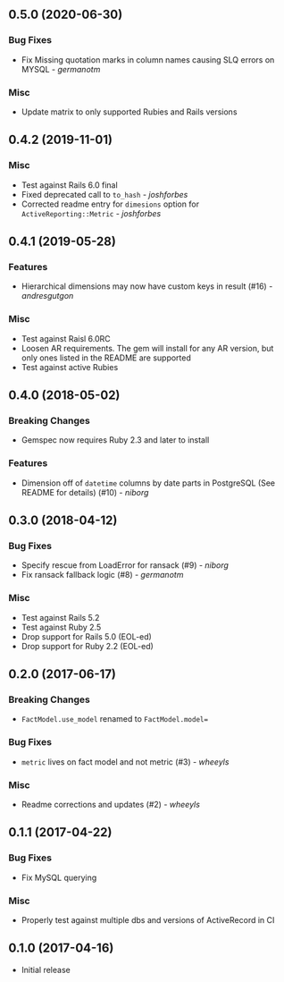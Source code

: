 ## 0.5.0 (2020-06-30)

### Bug Fixes

* Fix Missing quotation marks in column names causing SLQ errors on MYSQL - *germanotm*

### Misc

* Update matrix to only supported Rubies and Rails versions

## 0.4.2 (2019-11-01)

### Misc

* Test against Rails 6.0 final
* Fixed deprecated call to `to_hash` - *joshforbes*
* Corrected readme entry for `dimesions` option for `ActiveReporting::Metric` - *joshforbes*

## 0.4.1 (2019-05-28)

### Features

* Hierarchical dimensions may now have custom keys in result (#16) - *andresgutgon*

### Misc

* Test against Raisl 6.0RC
* Loosen AR requirements. The gem will install for any AR version, but only ones listed in the README are supported
* Test against active Rubies

## 0.4.0 (2018-05-02)

### Breaking Changes

* Gemspec now requires Ruby 2.3 and later to install

### Features

* Dimension off of `datetime` columns by date parts in PostgreSQL (See README for details) (#10) - *niborg*

## 0.3.0 (2018-04-12)

### Bug Fixes

* Specify rescue from LoadError for ransack (#9) - *niborg*
* Fix ransack fallback logic (#8) - *germanotm*

### Misc

* Test against Rails 5.2
* Test against Ruby 2.5
* Drop support for Rails 5.0 (EOL-ed)
* Drop support for Ruby 2.2 (EOL-ed)

## 0.2.0 (2017-06-17)

### Breaking Changes

* `FactModel.use_model` renamed to `FactModel.model=`

### Bug Fixes

* `metric` lives on fact model and not metric (#3) - *wheeyls*

### Misc

* Readme corrections and updates (#2) - *wheeyls*

## 0.1.1 (2017-04-22)

### Bug Fixes

* Fix MySQL querying

### Misc

* Properly test against multiple dbs and versions of ActiveRecord in CI

## 0.1.0 (2017-04-16)

* Initial release
